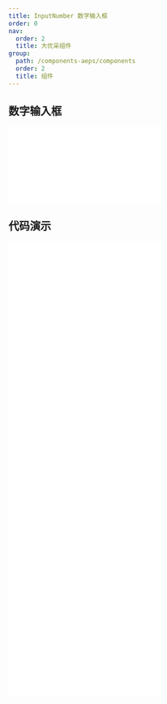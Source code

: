 ```yaml
---
title: InputNumber 数字输入框
order: 0
nav:
  order: 2
  title: 大优采组件
group:
  path: /components-aeps/components
  order: 2
  title: 组件
---
```


## 数字输入框

<div>
<embed src="@docs-common/input-number/index.md"></embed>
</div>
        
## 代码演示

<Row gutter=8>

  <Col span=12>
    
  <div class="code-box"><embed src="@abiz-rc-aeps/input-number/demo/basic-input-number-aeps.md"></embed></div>
          
  <div class="code-box"><embed src="@abiz-rc-aeps/input-number/demo/disabled-input-number-aeps.md"></embed></div>
          
  <div class="code-box"><embed src="@abiz-rc-aeps/input-number/demo/formatter-input-number-aeps.md"></embed></div>
          
  </Col>
          
  <Col span=12>
    
  <div class="code-box"><embed src="@abiz-rc-aeps/input-number/demo/size-input-number-aeps.md"></embed></div>
          
  <div class="code-box"><embed src="@abiz-rc-aeps/input-number/demo/digit-input-number-aeps.md"></embed></div>
          
  </Col>
          
</Row>
        
<div><embed src="@docs-common/input-number/index-api.md"></embed><div>
        